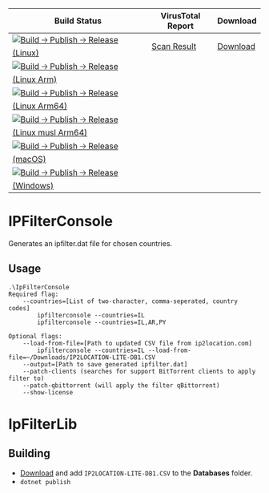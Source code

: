 ﻿| Build Status | VirusTotal Report | Download |
|--------------|-------------------|----------|
| [![Build 🡢 Publish 🡢 Release (Linux)](https://github.com/soyfrien/IpFilterGenerator/actions/workflows/build-linux.yml/badge.svg)](https://github.com/soyfrien/IpFilterGenerator/actions/workflows/build-linux.yml) | [Scan Result]() | [Download](https://github.com/soyfrien/IpFilterGenerator/releases/download/v1.2.3.2/IpFilterConsole-linux-musl-x64.zip) |
| [![Build 🡢 Publish 🡢 Release (Linux Arm)](https://github.com/soyfrien/IpFilterGenerator/actions/workflows/build-linux-arm.yml/badge.svg)](https://github.com/soyfrien/IpFilterGenerator/actions/workflows/build-linux-arm.yml) | | |
| [![Build 🡢 Publish 🡢 Release (Linux Arm64)](https://github.com/soyfrien/IpFilterGenerator/actions/workflows/build-linux-arm64.yml/badge.svg)](https://github.com/soyfrien/IpFilterGenerator/actions/workflows/build-linux-arm64.yml) | | |
| [![Build 🡢 Publish 🡢 Release (Linux musl Arm64)](https://github.com/soyfrien/IpFilterGenerator/actions/workflows/build-linux-musl-arm64.yml/badge.svg)](https://github.com/soyfrien/IpFilterGenerator/actions/workflows/build-linux-musl-arm64.yml) | | |
| [![Build 🡢 Publish 🡢 Release (macOS)](https://github.com/soyfrien/IpFilterGenerator/actions/workflows/build-mac.yml/badge.svg)](https://github.com/soyfrien/IpFilterGenerator/actions/workflows/build-mac.yml) | | |
| [![Build 🡢 Publish 🡢 Release (Windows)](https://github.com/soyfrien/IpFilterGenerator/actions/workflows/build-windows.yml/badge.svg)](https://github.com/soyfrien/IpFilterGenerator/actions/workflows/build-windows.yml) | | |


# IPFilterConsole
Generates an ipfilter.dat file for chosen countries.

## Usage

```
.\IpFilterConsole
Required flag:
    --countries=[List of two-character, comma-seperated, country codes]
        ipfilterconsole --countries=IL
        ipfilterconsole --countries=IL,AR,PY

Optional flags:
    --load-from-file=[Path to updated CSV file from ip2location.com]
        ipfilterconsole --countries=IL --load-from-file=~/Downloads/IP2LOCATION-LITE-DB1.CSV
    --output=[Path to save generated ipfilter.dat]
    --patch-clients (searches for support BitTorrent clients to apply filter to)
    --patch-qbittorrent (will apply the filter qBittorrent)
    --show-license
```

# IpFilterLib
## Building
 - [Download](https://lite.ip2location.com/ip2location-lite#database) and add ```IP2LOCATION-LITE-DB1.CSV``` to the **Databases** folder.
 - ```dotnet publish```